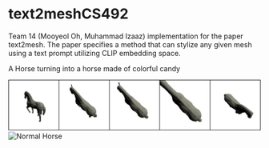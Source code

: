 # text2meshCS492

Team 14 (Mooyeol Oh, Muhammad Izaaz) implementation for the paper text2mesh. The paper specifies a method that can stylize any given mesh using a text prompt utilizing CLIP embedding space.

A Horse turning into a horse made of colorful candy

![Normal Horse](https://github.com/izaazm/text2meshCS492/blob/main/result/candy%20horse/iter_0.jpg?raw=true)
![Normal Horse](https://github.com/izaazm/text2meshCS492/blob/main/result/candy%20horse/iter_700.jpg?raw=true)
